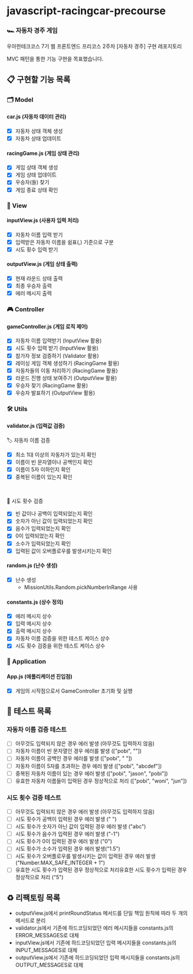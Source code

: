 # javascript-racingcar-precourse

### 🏎️ 자동차 경주 게임

우아한테크코스 7기 웹 프론트엔드 프리코스 2주차 [자동차 경주] 구현 레포지토리

MVC 패턴을 통한 기능 구현을 목표했습니다.

## 📋 구현할 기능 목록

### 🗂 Model

#### car.js (자동차 데이터 관리)

- [x] 자동차 상태 객체 생성
- [x] 자동차 상태 업데이트

#### racingGame.js (게임 상태 관리)

- [x] 게임 상태 객체 생성
- [x] 게임 상태 업데이트
- [x] 우승자(들) 찾기
- [x] 게임 종료 상태 확인

### 👀 View

#### inputView.js (사용자 입력 처리)

- [x] 자동차 이름 입력 받기
- [x] 입력받은 자동차 이름을 쉼표(,) 기준으로 구분
- [x] 시도 횟수 입력 받기

#### outputView.js (게임 상태 출력)

- [x] 현재 라운드 상태 출력
- [x] 최종 우승자 출력
- [x] 에러 메시지 출력

### 🎮 Controller

#### gameController.js (게임 로직 제어)

- [x] 자동차 이름 입력받기 (InputView 활용)
- [x] 시도 횟수 입력 받기 (InputView 활용)
- [x] 참가자 정보 검증하기 (Validator 활용)
- [x] 레이싱 게임 객체 생성하기 (RacingGame 활용)
- [x] 자동차들의 이동 처리하기 (RacingGame 활용)
- [x] 라운드 진행 상태 보여주기 (OutputView 활용)
- [x] 우승자 찾기 (RacingGame 활용)
- [x] 우승자 발표하기 (OutputView 활용)

### 🛠 Utils

#### validator.js (입력값 검증)

🏷️ 자동차 이름 검증

- [x] 최소 1대 이상의 자동차가 있는지 확인
- [x] 이름이 빈 문자열이나 공백인지 확인
- [x] 이름이 5자 이하인지 확인
- [x] 중복된 이름이 있는지 확인

<br>

🔢 시도 횟수 검증

- [x] 빈 값이나 공백이 입력되었는지 확인
- [x] 숫자가 아닌 값이 입력되었는지 확인
- [x] 음수가 입력되었는지 확인
- [x] 0이 입력되었는지 확인
- [x] 소수가 입력되었는지 확인
- [x] 입력된 값이 오버플로우를 발생시키는지 확인

#### random.js (난수 생성)

- [x] 난수 생성
  - MissionUtils.Random.pickNumberInRange 사용

#### constants.js (상수 정의)

- [x] 에러 메시지 상수
- [x] 입력 메시지 상수
- [x] 출력 메시지 상수
- [x] 자동차 이름 검증을 위한 테스트 케이스 상수
- [x] 시도 횟수 검증을 위한 테스트 케이스 상수

### 🎯 Application

#### App.js (애플리케이션 진입점)

- [x] 게임의 시작점으로서 GameController 초기화 및 실행

## 🧪 테스트 목록

### 자동차 이름 검증 테스트

- [ ] 아무것도 입력되지 않은 경우 에러 발생 (아무것도 입력하지 않음)
- [ ] 자동차 이름이 빈 문자열인 경우 에러를 발생 (["pobi", ""])
- [ ] 자동차 이름이 공백인 경우 에러를 발생 (["pobi", " "])
- [ ] 자동차 이름이 5자를 초과하는 경우 에러 발생 (["pobi", "abcdef"])
- [ ] 중복된 자동차 이름이 있는 경우 에러 발생 (["pobi", "jason", "pobi"])
- [ ] 유효한 자동차 이름들이 입력된 경우 정상적으로 처리 (["pobi", "woni", "jun"])

### 시도 횟수 검증 테스트

- [ ] 아무것도 입력되지 않은 경우 에러 발생 (아무것도 입력하지 않음)
- [ ] 시도 횟수가 공백이 입력된 경우 에러 발생 (" ")
- [ ] 시도 횟수가 숫자가 아닌 값이 입력된 경우 에러 발생 ("abc")
- [ ] 시도 횟수가 음수가 입력된 경우 에러 발생 ("-1")
- [ ] 시도 횟수가 0이 입력된 경우 에러 발생 ("0")
- [ ] 시도 횟수가 소수가 입력된 경우 에러 발생("1.5")
- [ ] 시도 횟수가 오버플로우를 발생시키는 값이 입력된 경우 에러 발생 ("Number.MAX_SAFE_INTEGER + 1")
- [ ] 유효한 시도 횟수가 입력된 경우 정상적으로 처리유효한 시도 횟수가 입력된 경우 정상적으로 처리 ("5")

## ♻️ 리팩토링 목록

- outputView.js에서 printRoundStatus 메서드를 단일 책임 원칙에 따라 두 개의 메서드로 분리
- validator.js에서 기존에 하드코딩되었던 에러 메시지들을 constants.js의 ERROR_MESSAGES로 대체
- inputView.js에서 기존에 하드코딩되었던 입력 메시지들을 constants.js의 INPUT_MESSAGES로 대체
- outputView.js에서 기존에 하드코딩되었던 입력 메시지들을 constants.js의 OUTPUT_MESSAGES로 대체
